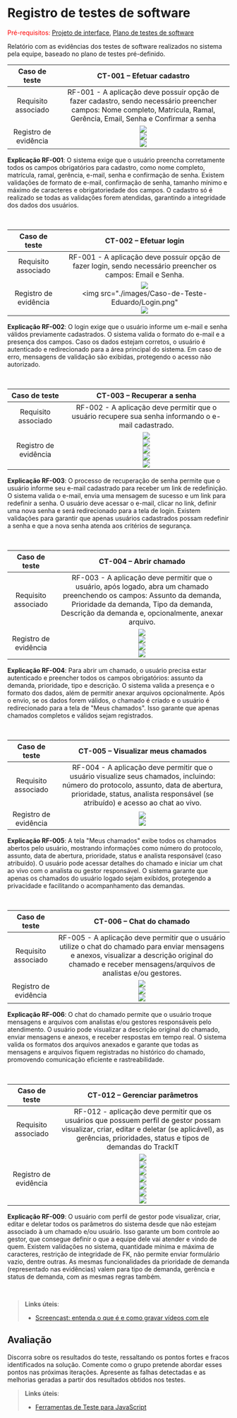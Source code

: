 # Registro de testes de software

<span style="color:red">Pré-requisitos: <a href="05-Projeto-interface.md"> Projeto de interface</a></span>, <a href="08-Plano-testes-software.md"> Plano de testes de software</a>

Relatório com as evidências dos testes de software realizados no sistema pela equipe, baseado no plano de testes pré-definido.

| **Caso de teste** 	| **CT-001 – Efetuar cadastro** 	|
|:---:	|:---:	|
| Requisito associado | RF-001 - A aplicação deve possuir opção de fazer cadastro, sendo necessário preencher campos: Nome completo, Matrícula, Ramal, Gerência, Email, Senha e Confirmar a senha |
| Registro de evidência | <img src="./images/Caso-de-Teste-Eduardo/Cadastro_validacao.png"/> <br> <img src="./images/Caso-de-Teste-Eduardo/Cadastro.png"/> <br> <img src="./images/Caso-de-Teste-Eduardo/Login_validacao.png"/> <br>|

**Explicação RF-001**: O sistema exige que o usuário preencha corretamente todos os campos obrigatórios para cadastro, como nome completo, matrícula, ramal, gerência, e-mail, senha e confirmação de senha. Existem validações de formato de e-mail, confirmação de senha, tamanho mínimo e máximo de caracteres e obrigatoriedade dos campos. O cadastro só é realizado se todas as validações forem atendidas, garantindo a integridade dos dados dos usuários.


<br>

| **Caso de teste** 	| **CT-002 – Efetuar login** 	|
|:---:	|:---:	|
| Requisito associado | RF-001 - A aplicação deve possuir opção de fazer login, sendo necessário preencher os campos: Email e Senha. |
| Registro de evidência | <img src="./images/Caso-de-Teste-Eduardo/Login_validacao.png"/> <br> <img src="./images/Caso-de-Teste-Eduardo/Login.png" <br> <img src="./images/Caso-de-Teste-Eduardo/Bem_Vindo_Usuario.png"/> <br>|

**Explicação RF-002**: O login exige que o usuário informe um e-mail e senha válidos previamente cadastrados. O sistema valida o formato do e-mail e a presença dos campos. Caso os dados estejam corretos, o usuário é autenticado e redirecionado para a área principal do sistema. Em caso de erro, mensagens de validação são exibidas, protegendo o acesso não autorizado.


<br>

| **Caso de teste** 	| **CT-003 – Recuperar a senha** 	|
|:---:	|:---:	|
| Requisito associado | RF-002 - A aplicação deve permitir que o usuário recupere sua senha informando o e-mail cadastrado. |
| Registro de evidência | <img src="./images/Caso-de-Teste-Eduardo/Recuperar_senha.png"/> <br> <img src="./images/Caso-de-Teste-Eduardo/Link_enviado.png"/> <br> <img src="./images/Caso-de-Teste-Eduardo/Email_link.png"/> <br> <img src="./images/Caso-de-Teste-Eduardo/Redefinir_senha.png"/> <br> <img src="./images/Caso-de-Teste-Eduardo/Redefinir_senha_alerta.png"/> <br>|

**Explicação RF-003**: O processo de recuperação de senha permite que o usuário informe seu e-mail cadastrado para receber um link de redefinição. O sistema valida o e-mail, envia uma mensagem de sucesso e um link para redefinir a senha. O usuário deve acessar o e-mail, clicar no link, definir uma nova senha e será redirecionado para a tela de login. Existem validações para garantir que apenas usuários cadastrados possam redefinir a senha e que a nova senha atenda aos critérios de segurança.


<br>

| **Caso de teste** 	| **CT-004 – Abrir chamado** 	|
|:---:	|:---:	|
| Requisito associado | RF-003 - A aplicação deve permitir que o usuário, após logado, abra um chamado preenchendo os campos: Assunto da demanda, Prioridade da demanda, Tipo da demanda, Descrição da demanda e, opcionalmente, anexar arquivo. |
| Registro de evidência | <img src="./images/Caso-de-Teste-Eduardo/Chamado_validacao.png"/> <br> <img src="./images/Caso-de-Teste-Eduardo/Anexar_validacao.png"/> <br> <img src="./images/Caso-de-Teste-Eduardo/Anexar.png"/> <br> <img src="./images/Caso-de-Teste-Eduardo/Chamado.png"/> <br>|

**Explicação RF-004**: Para abrir um chamado, o usuário precisa estar autenticado e preencher todos os campos obrigatórios: assunto da demanda, prioridade, tipo e descrição. O sistema valida a presença e o formato dos dados, além de permitir anexar arquivos opcionalmente. Após o envio, se os dados forem válidos, o chamado é criado e o usuário é redirecionado para a tela de "Meus chamados". Isso garante que apenas chamados completos e válidos sejam registrados.


<br>

| **Caso de teste** 	| **CT-005 – Visualizar meus chamados** 	|
|:---:	|:---:	|
| Requisito associado | RF-004 - A aplicação deve permitir que o usuário visualize seus chamados, incluindo: número do protocolo, assunto, data de abertura, prioridade, status, analista responsável (se atribuído) e acesso ao chat ao vivo. |
| Registro de evidência | <img src="./images/Caso-de-Teste-Eduardo/Meus_chamados_vazios.png"/> <br> <img src="./images/Caso-de-Teste-Eduardo/Meus_chamados.png"/> <br>|

**Explicação RF-005**: A tela "Meus chamados" exibe todos os chamados abertos pelo usuário, mostrando informações como número do protocolo, assunto, data de abertura, prioridade, status e analista responsável (caso atribuído). O usuário pode acessar detalhes do chamado e iniciar um chat ao vivo com o analista ou gestor responsável. O sistema garante que apenas os chamados do usuário logado sejam exibidos, protegendo a privacidade e facilitando o acompanhamento das demandas.

<br>

| **Caso de teste** 	| **CT-006 – Chat do chamado** 	|
|:---:	|:---:	|
| Requisito associado | RF-005 - A aplicação deve permitir que o usuário utilize o chat do chamado para enviar mensagens e anexos, visualizar a descrição original do chamado e receber mensagens/arquivos de analistas e/ou gestores. |
| Registro de evidência | <img src="./images/Caso-de-Teste-Eduardo/Chat_vazio.png"/> <br> <img src="./images/Caso-de-Teste-Eduardo/Chat.png"/> <br> <img src="./images/Caso-de-Teste-Eduardo/Descricao_chat.png"/> <br>|

**Explicação RF-006**: O chat do chamado permite que o usuário troque mensagens e arquivos com analistas e/ou gestores responsáveis pelo atendimento. O usuário pode visualizar a descrição original do chamado, enviar mensagens e anexos, e receber respostas em tempo real. O sistema valida os formatos dos arquivos anexados e garante que todas as mensagens e arquivos fiquem registradas no histórico do chamado, promovendo comunicação eficiente e rastreabilidade.

<br>

| **Caso de teste** 	| **CT-012 – Gerenciar parâmetros** 	|
|:---:	|:---:	|
| Requisito associado | RF-012 - aplicação deve permitir que os usuários que possuem perfil de gestor possam visualizar, criar, editar e deletar (se aplicável), as gerências, prioridades, status e tipos de demandas do TrackIT|
| Registro de evidência | <img src="./images/view_param.png"/> <br> <img src="./images/create_param_1.png"/> <br> <img src="./images/create_param_2.png"/> <br> <img src="./images/edit_param_1.png"/> <br> <img src="./images/edit_param_2.png"/> <br> <img src="./images/delete_param.png"/> <br> <img src="./images/delete_param_validation.png"/> <br>| 

**Explicação RF-009**: O usuário com perfil de gestor pode visualizar, criar, editar e deletar todos os parâmetros do sistema desde que não estejam associado à um chamado e/ou usuário. Isso garante um bom controle ao gestor, que consegue definir o que a equipe dele vai atender e vindo de quem. Existem validações no sistema, quantidade mínima e máxima de caracteres, restrição de integridade de FK, não permite enviar formulário vazio, dentre outras. As mesmas funcionalidades da prioridade de demanda (representado nas evidências) valem para tipo de demanda, gerência e status de demanda, com as mesmas regras também.

<br>


> **Links úteis**:
> - [Screencast: entenda o que é e como gravar vídeos com ele](https://rockcontent.com/br/blog/screencast/) 

## Avaliação

Discorra sobre os resultados do teste, ressaltando os pontos fortes e fracos identificados na solução. Comente como o grupo pretende abordar esses pontos nas próximas iterações. Apresente as falhas detectadas e as melhorias geradas a partir dos resultados obtidos nos testes.

> **Links úteis**:
> - [Ferramentas de Teste para JavaScript](https://geekflare.com/javascript-unit-testing/)
